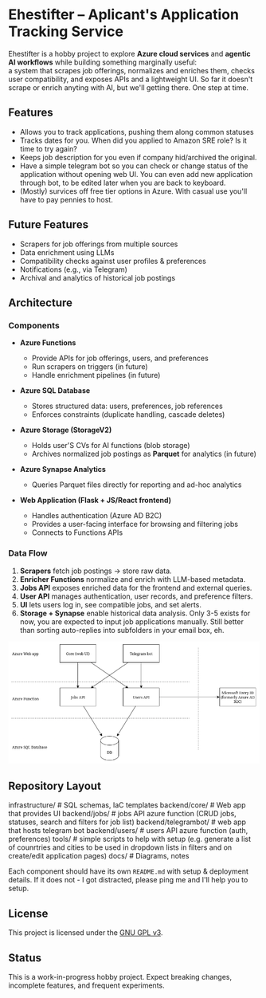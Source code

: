# Ehestifter – Aplicant's Application Tracking Service

Ehestifter is a hobby project to explore **Azure cloud services** and **agentic AI workflows** while building something marginally useful:  
a system that scrapes job offerings, normalizes and enriches them, checks user compatibility, and exposes APIs and a lightweight UI.
So far it doesn't scrape or enrich anyting with AI, but we'll getting there. One step at time.

## Features
- Allows you to track applications, pushing them along common statuses
- Tracks dates for you. When did you applied to Amazon SRE role? Is it time to try again?
- Keeps job description for you even if company hid/archived the original.
- Have a simple telegram bot so you can check or change status of the application without opening web UI. You can even add new application through bot, to be edited later when you are back to keyboard.
- (Mostly) survices off free tier options in Azure. With casual use you'll have to pay pennies to host. 

## Future Features
- Scrapers for job offerings from multiple sources
- Data enrichment using LLMs
- Compatibility checks against user profiles & preferences
- Notifications (e.g., via Telegram)
- Archival and analytics of historical job postings

##  Architecture

### Components
- **Azure Functions**  
  - Provide APIs for job offerings, users, and preferences  
  - Run scrapers on triggers (in future)
  - Handle enrichment pipelines  (in future)

- **Azure SQL Database**  
  - Stores structured data: users, preferences, job references  
  - Enforces constraints (duplicate handling, cascade deletes)  

- **Azure Storage (StorageV2)**  
  - Holds user'S CVs for AI functions (blob storage)
  - Archives normalized job postings as **Parquet** for analytics  (in future)

- **Azure Synapse Analytics**  
  - Queries Parquet files directly for reporting and ad-hoc analytics  

- **Web Application (Flask + JS/React frontend)**  
  - Handles authentication (Azure AD B2C)  
  - Provides a user-facing interface for browsing and filtering jobs  
  - Connects to Functions APIs  

### Data Flow
1. **Scrapers** fetch job postings → store raw data.  
2. **Enricher Functions** normalize and enrich with LLM-based metadata.  
3. **Jobs API** exposes enriched data for the frontend and external queries.  
4. **User API** manages authentication, user records, and preference filters.  
5. **UI** lets users log in, see compatible jobs, and set alerts.  
6. **Storage + Synapse** enable historical data analysis.
Only 3-5 exists for now, you are expected to input job applications manually. Still better than sorting auto-replies into subfolders in your email box, eh.

![Architecture Diagram](docs/architecture.png)  

## Repository Layout
infrastructure/ # SQL schemas, IaC templates
backend/core/ # Web app that provides UI
backend/jobs/ # jobs API azure function (CRUD jobs, statuses, search and filters for job list)
backend/telegrambot/ # web app that hosts telegram bot
backend/users/ # users API azure function (auth, preferences)
tools/ # simple scripts to help with setup (e.g. generate a list of counrtries and cities to be used in dropdown lists in filters and on create/edit application pages)
docs/ # Diagrams, notes

Each component should have its own `README.md` with setup & deployment details. If it does not - I got distracted, please ping me and I'll help you to setup.

## License
This project is licensed under the [GNU GPL v3](LICENSE).

## Status
This is a work-in-progress hobby project. Expect breaking changes, incomplete features, and frequent experiments.

